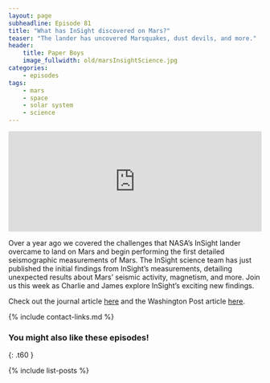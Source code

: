 ```yaml
---
layout: page
subheadline: Episode 81
title: "What has InSight discovered on Mars?"
teaser: "The lander has uncovered Marsquakes, dust devils, and more."
header:
    title: Paper Boys
    image_fullwidth: old/marsInsightScience.jpg
categories:
    - episodes
tags:
    - mars
    - space
    - solar system
    - science
---
```


<iframe src="https://pinecast.com/player/47554f59-12b9-4ca1-8744-a0f280ab1e98?theme=thick" seamless height="200" style="border:0" class="pinecast-embed" frameborder="0" width="100%"></iframe>

Over a year ago we covered the challenges that NASA’s InSight lander overcame to land on Mars and begin performing the first detailed seismographic measurements of Mars. The InSight science team has just published the initial findings from InSight’s measurements, detailing unexpected results about Mars’ seismic activity, magnetism, and more. Join us this week as Charlie and James explore InSight’s exciting new findings.

Check out the journal article [here](https://www.nature.com/collections/iiiifgehfc) and the Washington Post article [here](https://www.washingtonpost.com/science/2020/02/24/nasas-mars-lander-discovers-quakes-surprising-magnetic-field/).

{% include contact-links.md %}

### You might also like these episodes!
{: .t60 }

{% include list-posts %}
